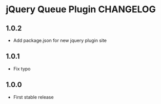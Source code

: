 # jQuery Queue Plugin CHANGELOG

## 1.0.2

* Add package.json for new jquery plugin site



## 1.0.1

* Fix typo



## 1.0.0

* First stable release